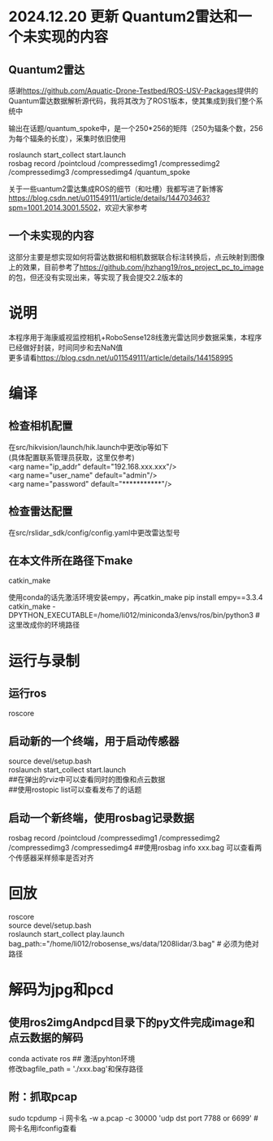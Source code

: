 # 2024.12.20 更新 Quantum2雷达和一个未实现的内容

## Quantum2雷达

感谢<url>https://github.com/Aquatic-Drone-Testbed/ROS-USV-Packages</url>提供的Quantum雷达数据解析源代码，我将其改为了ROS1版本，使其集成到我们整个系统中

输出在话题/quantum_spoke中，是一个250*256的矩阵（250为辐条个数，256为每个辐条的长度），采集时依旧使用

roslaunch start_collect start.launch\
rosbag record /pointcloud /compressedimg1  /compressedimg2  /compressedimg3  /compressedimg4 /quantum_spoke

关于一些uantum2雷达集成ROS的细节（和吐槽）我都写进了新博客<url>https://blog.csdn.net/u011549111/article/details/144703463?spm=1001.2014.3001.5502</url>，欢迎大家参考

## 一个未实现的内容

这部分主要是想实现如何将雷达数据和相机数据联合标注转换后，点云映射到图像上的效果，目前参考了<url>https://github.com/jhzhang19/ros_project_pc_to_image</url>的包，但还没有实现出来，等实现了我会提交2.2版本的

# 说明
本程序用于海康威视监控相机+RoboSense128线激光雷达同步数据采集，本程序已经做好封装，时间同步和去NaN值\
更多请看<url>https://blog.csdn.net/u011549111/article/details/144158995</url>

# 编译
## 检查相机配置
在src/hikvision/launch/hik.launch中更改ip等如下\
(具体配置联系管理员获取，这里仅参考)\
\<arg name="ip_addr" default="192.168.xxx.xxx"/>\
\<arg name="user_name" default="admin"/>\
\<arg name="password" default="***********"/>

## 检查雷达配置
在src/rslidar_sdk/config/config.yaml中更改雷达型号

## 在本文件所在路径下make
catkin_make

使用conda的话先激活环境安装empy，再catkin_make
pip install empy==3.3.4
catkin_make -DPYTHON_EXECUTABLE=/home/li012/miniconda3/envs/ros/bin/python3 # 这里改成你的环境路径

# 运行与录制
## 运行ros
roscore

## 启动新的一个终端，用于启动传感器
source devel/setup.bash\
roslaunch start_collect start.launch\
##在弹出的rviz中可以查看同时的图像和点云数据\
##使用rostopic list可以查看发布了的话题

## 启动一个新终端，使用rosbag记录数据
rosbag record /pointcloud /compressedimg1  /compressedimg2  /compressedimg3  /compressedimg4
##使用rosbag info xxx.bag 可以查看两个传感器采样频率是否对齐

# 回放
roscore\
source devel/setup.bash\
roslaunch start_collect play.launch bag_path:="/home/li012/robosense_ws/data/1208lidar/3.bag" # 必须为绝对路径

# 解码为jpg和pcd

## 使用ros2imgAndpcd目录下的py文件完成image和点云数据的解码
conda activate ros ## 激活pyhton环境\
修改bagfile_path = './xxx.bag'和保存路径


## 附：抓取pcap
sudo tcpdump -i 网卡名 -w a.pcap -c 30000 'udp dst port 7788 or 6699' # 网卡名用ifconfig查看
